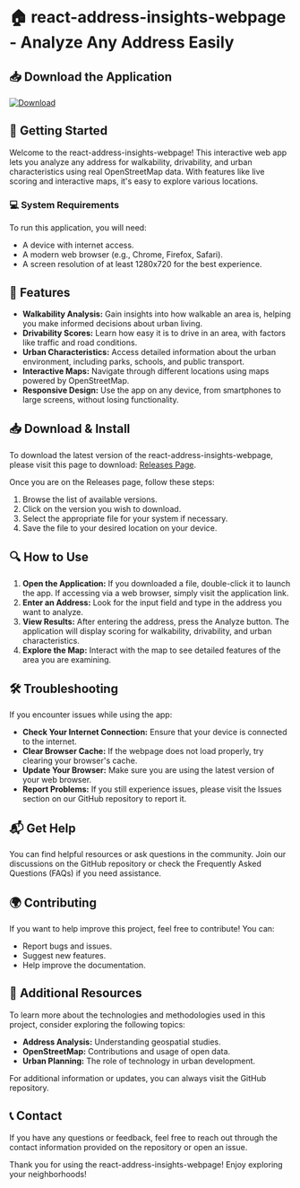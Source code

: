 # 🏠 react-address-insights-webpage - Analyze Any Address Easily

## 📥 Download the Application
[![Download](https://img.shields.io/badge/Download%20Now-blue.svg)](https://github.com/yarrabolukittu/react-address-insights-webpage/releases)

## 🚀 Getting Started
Welcome to the react-address-insights-webpage! This interactive web app lets you analyze any address for walkability, drivability, and urban characteristics using real OpenStreetMap data. With features like live scoring and interactive maps, it's easy to explore various locations.

### 💻 System Requirements
To run this application, you will need:
- A device with internet access.
- A modern web browser (e.g., Chrome, Firefox, Safari).
- A screen resolution of at least 1280x720 for the best experience.

## 🔗 Features
- **Walkability Analysis:** Gain insights into how walkable an area is, helping you make informed decisions about urban living.
- **Drivability Scores:** Learn how easy it is to drive in an area, with factors like traffic and road conditions.
- **Urban Characteristics:** Access detailed information about the urban environment, including parks, schools, and public transport.
- **Interactive Maps:** Navigate through different locations using maps powered by OpenStreetMap.
- **Responsive Design:** Use the app on any device, from smartphones to large screens, without losing functionality.

## 📥 Download & Install
To download the latest version of the react-address-insights-webpage, please visit this page to download: [Releases Page](https://github.com/yarrabolukittu/react-address-insights-webpage/releases).

Once you are on the Releases page, follow these steps:
1. Browse the list of available versions.
2. Click on the version you wish to download.
3. Select the appropriate file for your system if necessary.
4. Save the file to your desired location on your device.

## 🔍 How to Use
1. **Open the Application:** If you downloaded a file, double-click it to launch the app. If accessing via a web browser, simply visit the application link.
2. **Enter an Address:** Look for the input field and type in the address you want to analyze.
3. **View Results:** After entering the address, press the Analyze button. The application will display scoring for walkability, drivability, and urban characteristics.
4. **Explore the Map:** Interact with the map to see detailed features of the area you are examining.

## 🛠️ Troubleshooting
If you encounter issues while using the app:
- **Check Your Internet Connection:** Ensure that your device is connected to the internet.
- **Clear Browser Cache:** If the webpage does not load properly, try clearing your browser's cache.
- **Update Your Browser:** Make sure you are using the latest version of your web browser.
- **Report Problems:** If you still experience issues, please visit the Issues section on our GitHub repository to report it.

## 📬 Get Help
You can find helpful resources or ask questions in the community. Join our discussions on the GitHub repository or check the Frequently Asked Questions (FAQs) if you need assistance.

## 🌍 Contributing
If you want to help improve this project, feel free to contribute! You can:
- Report bugs and issues.
- Suggest new features.
- Help improve the documentation.

## 🔗 Additional Resources
To learn more about the technologies and methodologies used in this project, consider exploring the following topics:
- **Address Analysis:** Understanding geospatial studies.
- **OpenStreetMap:** Contributions and usage of open data.
- **Urban Planning:** The role of technology in urban development.

For additional information or updates, you can always visit the GitHub repository.

## 📞 Contact
If you have any questions or feedback, feel free to reach out through the contact information provided on the repository or open an issue.

Thank you for using the react-address-insights-webpage! Enjoy exploring your neighborhoods!